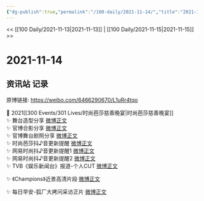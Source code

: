 ```yaml
---
{"dg-publish":true,"permalink":"/100-daily/2021-11-14/","title":"2021-11-14"}
---
```



<< [[100 Daily/2021-11-13\|2021-11-13]] | [[100 Daily/2021-11-15\|2021-11-15]] >>

# 2021-11-14

## 资讯站 记录

原博链接: https://weibo.com/6466290670/L1uRr4tqo

💫 2021[[300 Events/301 Lives/时尚芭莎慈善晚宴\|时尚芭莎慈善晚宴]]  
✨ 舞台造型分享 [微博正文](https://m.weibo.cn/6466290670/4703405744066205)  
✨ 官博合影分享 [微博正文](https://m.weibo.cn/6466290670/4703445321518148)  
✨ 官博舞台剧照分享 [微博正文](https://m.weibo.cn/6466290670/4703384039063777)  
✨ 时尚芭莎抖♪音更新提醒 [微博正文](https://m.weibo.cn/6466290670/4703395125136168)  
✨ 网易时尚抖♪音更新提醒1 [微博正文](https://m.weibo.cn/6466290670/4703563081320741)  
✨ 网易时尚抖♪音更新提醒2 [微博正文](https://m.weibo.cn/6466290670/4703561928150999)  
✨ TVB《娱乐新闻台》报道-个人CUT [微博正文](https://m.weibo.cn/6466290670/4703553115391344)

✨ 《Champions》近景高清片段 [微博正文](https://m.weibo.cn/6466290670/4703485561932768)

✨ 每日早安-狐厂大拷问采访正片 [微博正文](https://m.weibo.cn/6466290670/4703351441458615)
